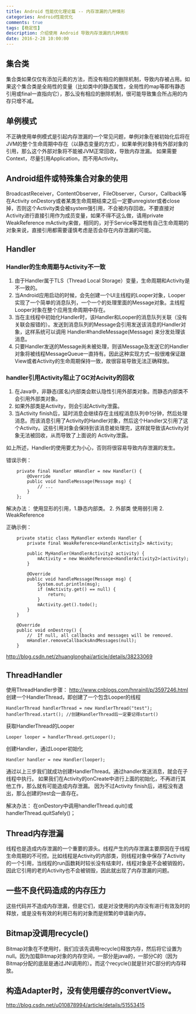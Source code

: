 ```yaml
---
title: Android 性能优化理论篇 -- 内存泄漏的几种情形
categories: Android性能优化
comments: true
tags: [稳定性]
description: 介绍使用 Android 导致内存泄漏的几种情形
date: 2016-2-28 10:00:00
---
```


## 集合类

集合类如果仅仅有添加元素的方法，而没有相应的删除机制，导致内存被占用。如果这个集合类是全局性的变量（比如类中的静态属性，全局性的map等即有静态引用或final一直指向它），那么没有相应的删除机制，很可能导致集合所占用的内存只增不减。

## 单例模式

不正确使用单例模式是引起内存泄漏的一个常见问题，单例对象在被初始化后将在JVM的整个生命周期中存在（以静态变量的方式），如果单例对象持有外部对象的引用，那么这个外部对象将不能被JVM正常回收，导致内存泄漏。
如果需要Context，尽量引用Application，而不用Activity。

## Android组件或特殊集合对象的使用

BroadcastReceiver，ContentObserver，FileObserver，Cursor，Callback等在Activity onDestory或者某类生命周期结束之后一定要unregister或者close掉，否则这个Activity类会被system强引用，不会被内存回收。不要直接对Activity进行直接引用作为成员变量，如果不得不这么做，请用private WeakReference mActivity来做，相同的，对于Service等其他有自己生命周期的对象来说，直接引用都需要谨慎考虑是否会存在内存泄漏的可能。

## Handler

### Handler的生命周期与Activity不一致

 1. 由于Handler属于TLS（Thread Local Storage）变量，生命周期和Activity是不一致的。
 2. 当Android应用启动的时候，会先创建一个UI主线程的Looper对象，Looper实现了一个简单的消息队列，一个一个的处理里面的Message对象。主线程Looper对象在整个应用生命周期中存在。
 3. 当在主线程中初始化Handler时，该Handler和Looper的消息队列关联（没有关联会报错的）。发送到消息队列的Message会引用发送该消息的Handler对象，这样系统可以调用 Handler#handleMessage(Message) 来分发处理该消息。
 4. 只要Handler发送的Message尚未被处理，则该Message及发送它的Handler对象将被线程MessageQueue一直持有。因此这种实现方式一般很难保证跟View或者Activity的生命周期保持一致，故很容易导致无法正确释放。

### handler引用Activity阻止了GC对Acivity的回收

 1. 在Java中，非静态(匿名)内部类会默认隐性引用外部类对象。而静态内部类不会引用外部类对象。
 2. 如果外部类是Activity，则会引起Activity泄露。
 3. 当Activity finish后，延时消息会继续存在主线程消息队列中1分钟，然后处理消息。而该消息引用了Activity的Handler对象，然后这个Handler又引用了这个Activity。这些引用对象会保持到该消息被处理完，这样就导致该Activity对象无法被回收，从而导致了上面说的 Activity泄露。

如上所述，Handler的使用要尤为小心，否则将很容易导致内存泄漏的发生。

错误示例：

```
    private final Handler mHandler = new Handler() {  
        @Override  
        public void handleMessage(Message msg) {  
            // ...  
        }  
    }; 
```

解决办法：
使用显形的引用，1.静态内部类。 2. 外部类
使用弱引用 2. WeakReference

正确示例：

```
    private static class MyHandler extends Handler {  
        private final WeakReference<HandlerActivity2> mActivity;  
  
        public MyHandler(HandlerActivity2 activity) {  
            mActivity = new WeakReference<HandlerActivity2>(activity);  
        }  
  
        @Override  
        public void handleMessage(Message msg) {  
            System.out.println(msg);  
            if (mActivity.get() == null) {  
                return;  
            }  
            mActivity.get().todo();  
        }  
    }

    @Override  
    public void onDestroy() {  
        //  If null, all callbacks and messages will be removed.  
        mHandler.removeCallbacksAndMessages(null);  
    }
```

http://blog.csdn.net/zhuanglonghai/article/details/38233069

## ThreadHandler

使用ThreadHandler步骤：
http://www.cnblogs.com/hnrainll/p/3597246.html
创建一个HandlerThread，即创建了一个包含Looper的线程

```
HandlerThread handlerThread = new HandlerThread("test");
handlerThread.start(); //创建HandlerThread后一定要记得start()
```

获取HandlerThread的Looper

```
Looper looper = handlerThread.getLooper();
```

创建Handler，通过Looper初始化

```
Handler handler = new Handler(looper);
```

通过以上三步我们就成功创建HandlerThread。通过handler发送消息，就会在子线程中执行。
如果我们在Activity的onCreate中进行上面的初始化，不再进行其他工作，那么就有可能造成内存泄漏。
因为不过Activity finish后，进程没有退出，那么创建的test会一直存在。

解决办法：
在onDestory中调用handlerThread.quit()或handlerThread.quitSafely()；

## Thread内存泄漏

线程也是造成内存泄漏的一个重要的源头。线程产生的内存泄漏主要原因在于线程生命周期的不可控。比如线程是Activity的内部类，则线程对象中保存了Activity的一个引用，当线程的run函数耗时较长没有结束时，线程对象是不会被销毁的，因此它引用的老的Activity也不会被销毁，因此就出现了内存泄漏的问题。

## 一些不良代码造成的内存压力

这些代码并不造成内存泄漏，但是它们，或是对没使用的内存没有进行有效及时的释放，或是没有有效的利用已有的对象而是频繁的申请新内存。

## Bitmap没调用recycle()

Bitmap对象在不使用时，我们应该先调用recycle()释放内存，然后将它设置为null。因为加载Bitmap对象的内存空间，一部分是java的，一部分C的（因为Bitmap分配的底层是通过JNI调用的）。而这个recycle()就是针对C部分的内存释放。

## 构造Adapter时，没有使用缓存的convertView。

http://blog.csdn.net/u010878994/article/details/51553415